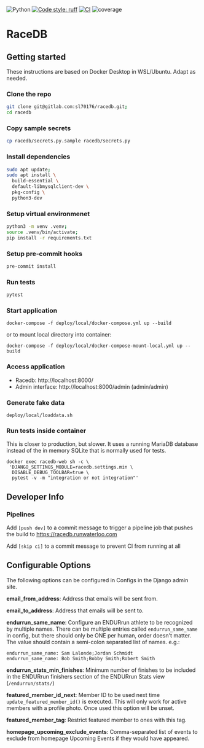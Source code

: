 ![Python](https://img.shields.io/badge/python-3.13+-blue?logo=python&logoColor=white)
[![Code style: ruff](https://img.shields.io/badge/code%20style-ruff-blueviolet)](https://docs.astral.sh/ruff/)
[![CI](https://gitlab.com/sl70176/racedb/badges/main/pipeline.svg)](https://gitlab.com/sl70176/racedb/-/pipelines)
![coverage](https://gitlab.com/sl70176/racedb/badges/main/coverage.svg)
# RaceDB

## Getting started

These instructions are based on Docker Desktop in WSL/Ubuntu. Adapt as needed.

### Clone the repo
   ```bash
   git clone git@gitlab.com:sl70176/racedb.git;
   cd racedb
   ```

### Copy sample secrets
```bash
cp racedb/secrets.py.sample racedb/secrets.py
```

### Install dependencies
```bash
sudo apt update;
sudo apt install \
  build-essential \
  default-libmysqlclient-dev \
  pkg-config \
  python3-dev
```

###  Setup virtual environmenet
```bash
python3 -m venv .venv;
source .venv/bin/activate;
pip install -r requirements.txt
```

### Setup pre-commit hooks
```bash
pre-commit install
```

### Run tests
```bash
pytest
```

### Start application

```
docker-compose -f deploy/local/docker-compose.yml up --build
```

or to mount local directory into container:

```
docker-compose -f deploy/local/docker-compose-mount-local.yml up --build
```

### Access application

- Racedb: http://localhost:8000/
- Admin interface: http://localhost:8000/admin (admin/admin)

### Generate fake data

```
deploy/local/loaddata.sh
```

### Run tests inside container
This is closer to production, but slower. It uses a running MariaDB database instead of the
in memory SQLite that is normally used for tests.
```
docker exec racedb-web sh -c \
 'DJANGO_SETTINGS_MODULE=racedb.settings.min \
  DISABLE_DEBUG_TOOLBAR=true \
  pytest -v -m "integration or not integration"'
```

## Developer Info

### Pipelines

Add `[push dev]` to a commit message to trigger a pipeline job that pushes the build to https://racedb.runwaterloo.com

Add `[skip ci]` to a commit message to prevent CI from running at all

## Configurable Options
The following options can be configured in Configs in the Django admin site.

**email_from_address**: Address that emails will be sent from.

**email_to_address**: Address that emails will be sent to.

**endurrun_same_name**: Configure an ENDURrun athlete to be recognized by multiple names. There can be multiple entries called `endurrun_same_name` in config, but there should only be ONE per human, order doesn't matter. The value should contain a semi-colon separated list of names. e.g.:

```
endurrun_same_name: Sam Lalonde;Jordan Schmidt
endurrun_same_name: Bob Smith;Bobby Smith;Robert Smith
```

**endurrun_stats_min_finishes**: Minimum number of finishes to be included in the ENDURrun finishers section of the ENDURrun Stats view (`/endurrun/stats/`)

**featured_member_id_next**: Member ID to be used next time `update_featured_member_id()` is executed. This will only work for active members with a profile photo. Once used this option will be unset.

**featured_member_tag**: Restrict featured member to ones with this tag.

**homepage_upcoming_exclude_events**: Comma-separated list of events to exclude from homepage Upcoming Events if they would have appeared.
